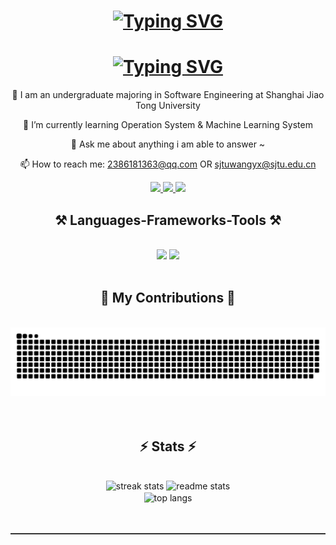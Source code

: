 <h1 align="center">
    <div align="center">
        <a href="https://git.io/typing-svg">
            <img src="http://readme-typing-svg.herokuapp.com?font=Parkinsans&weight=600&size=35&pause=1000&color=27F7F5&background=FFFFFF&center=true&vCenter=true&width=600&height=100&lines=hello!+I+am+Giggle+Wang+%F0%9F%91%BE;wish+you+have+a+nice+day%F0%9F%8C%9E;no+error+and+warning%F0%9F%90%92" alt="Typing SVG" />
        </a>
    </div>
</h1>

<h1 align="center">
    <div align="center">
       <a href="https://git.io/typing-svg"><img src="http://readme-typing-svg.herokuapp.com?font=Fira+Code&pause=1000&color=80F738&center=true&width=435&lines=Giggle%2C+what's+your+interest%3F;Are+you+doing+something+you+are+insterested+in+%3F;Never+be+a+boring+man~" alt="Typing SVG" /></a>
    </div>
</h1>

<div align="center">

🔭 I am an undergraduate majoring in Software Engineering at Shanghai Jiao Tong University

🌱 I’m currently learning Operation System & Machine Learning System

💬 Ask me about anything i am able to answer ~

📫 How to reach me: 2386181363@qq.com OR sjtuwangyx@sjtu.edu.cn

</div>


<div align="center"> 
  <a href="mailto:2386181363@qq.com">
    <img src="https://img.shields.io/badge/QQmail-333333?style=for-the-badge&logo=gmail&logoColor=red" />
  </a>
  <a href="mailto:sjtuwangyx@sjtu.edu.cn">
    <img src="https://img.shields.io/badge/SJTUmail-333333?style=for-the-badge&logo=gmail&logoColor=red" />
  </a>
  <a href="https://space.bilibili.com/359050597" target="_blank">
    <img src="https://img.shields.io/badge/Bilibili-00A1D6?style=for-the-badge&logo=bilibili&logoColor=white" target="_blank" />
  </a>
</div>
<h2 align="center">⚒️ Languages-Frameworks-Tools ⚒️</h2>
<br/>
<div align="center">
    <img src="https://skillicons.dev/icons?i=c,cpp,cmake,rust,python,gitlab,golang,docker" />
    <img src="https://skillicons.dev/icons?i=markdown,latex,vscode,clion,anaconda,github,apple" /><br>
</div>
<br/>
<div align="center">
  <h2>🐍 My Contributions 🐍</h2>
  <br>
  <img alt="snake eating my contributions" src="https://github.com/GiggleWang/GiggleWang/blob/output/github-contribution-grid-snake.svg" />
  <br/><br/><br/>
</div>
<h2 align="center">⚡ Stats ⚡</h2>
<br>
<div align="center">
  <!-- Streak Stats -->
  <img width=390 src="https://streak-stats.demolab.com/?user=GiggleWang&count_private=true&theme=react&border_radius=10" alt="streak stats"/>
  <!-- General GitHub Stats -->
  <img width=390 src="https://github-readme-stats.vercel.app/api?username=GiggleWang&count_private=true&show_icons=true&theme=react&rank_icon=github&border_radius=10" alt="readme stats" />
  <br/>
  <!-- Most Used Languages -->
  <img width=325 align="center" src="https://github-readme-stats.vercel.app/api/top-langs/?username=GiggleWang&hide=HTML,Makefile&langs_count=8&layout=compact&theme=react&border_radius=10&size_weight=0.5&count_weight=0.5" alt="top langs" />
</div>
<br/><br/>
<hr style="height:2px;border:none;color:#333;background-color:#333;" />
<br/>
